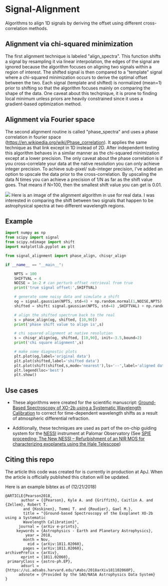 # Signal-Alignment
Algorithms to align 1D signals by deriving the offset using different cross-correlation methods. 


## Alignment via chi-squared minimization
The first alignment technique is labeled "align_spectra". This function shifts a signal by resampling it via linear interpolation, the edges of the signal are ignored because the algorithm focuses on aligning two signals within a region of interest. The shifted signal is then compared to a "template" signal where a chi-squared minimization occurs to derive the optimal offset between the two. Each signal (template and shifted) is normalized (mean=1) prior to shifting so that the algorithm focuses mainly on comparing the shape of the data. One caveat about this techqnique, it is prone to finding local minimum unless priors are heavily constrained since it uses a gradient-based optimization method. 


## Alignment via Fourier space
The second alignment routine is called "phase_spectra" and uses a phase correlation in fourier space (https://en.wikipedia.org/wiki/Phase_correlation). It applies the same technique as that link except in 1D instead of 2D. After independent testing this algorithm behaves in a similar manner as the chi-squared minimization except at a lower precision. The only caveat about the phase correlation is if you cross-correlate your data at the native resolution you can only achieve integer precision. To achieve sub-pixel/ sub-integer precision, I've added an option to upscale the data prior to the cross-correlation. By upscaling the data N times you can achieve a precision of 1/N as far as the shift value goes. That means if N=100, then the smallest shift value you can get is 0.01. 

![](https://github.com/pearsonkyle/Signal-Alignment/blob/master/images/cross-correlation.png)
Here is an image of the alignment algorithm in use for real data. I was interested in comparing the shift between two signals that happen to be astrophysical spectra at two different wavelength regions. 

## Example
``` python
import numpy as np
from scipy import signal
from scipy.ndimage import shift
import matplotlib.pyplot as plt

from signal_alignment import phase_align, chisqr_align

if __name__ == "__main__":

    NPTS = 100
    SHIFTVAL = 4
    NOISE = 1e-2 # can perturb offset retrieval from true
    print('true signal offset:',SHIFTVAL)

    # generate some noisy data and simulate a shift
    og = signal.gaussian(NPTS, std=4) + np.random.normal(1,NOISE,NPTS)
    shifted = shift( signal.gaussian(NPTS, std=4) ,SHIFTVAL) + np.random.normal(1,NOISE,NPTS)

    # align the shifted spectrum back to the real
    s = phase_align(og, shifted, [10,90])
    print('phase shift value to align is',s)

    # chi squared alignment at native resolution
    s = chisqr_align(og, shifted, [10,90], init=-3.5,bound=2)
    print('chi square alignment',s)

    # make some diagnostic plots
    plt.plot(og,label='original data')
    plt.plot(shifted,label='shifted data')
    plt.plot(shift(shifted,s,mode='nearest'),ls='--',label='aligned data') 
    plt.legend(loc='best')
    plt.show()
```

## Use cases
* These algorithms were created for the scientific manuscript: [Ground-Based Spectroscopy of XO-2b using a Systematic Wavelength Calibration](https://arxiv.org/abs/1811.02060) to correct for time-dependent wavelength shifts as a result of atmospheric differential refraction. 

* Additionally, these techniques are used as part of the on-chip guiding system for the [NESSI](https://en.wikipedia.org/wiki/New_Mexico_Exoplanet_Spectroscopic_Survey_Instrument) instrument at Palomar Observatory (See [SPIE proceeding: The New NESSI – Refurbishment of an NIR MOS for characterizing exoplanets using the Hale Telescope](https://www.spiedigitallibrary.org/conference-proceedings-of-spie/10702/107023K/The-new-NESSI--refurbishment-of-a-NIR-MOS-for/10.1117/12.2314242.short?SSO=1))

## Citing this repo
The article this code was created for is currently in production at ApJ. When the article is officially published this citation will be updated.

Here is an example bibtex as of (12/21/2018)
```
@ARTICLE{Pearson2018,
       author = {{Pearson}, Kyle A. and {Griffith}, Caitlin A. and {Zellem}, Robert T.
        and {Koskinen}, Tommi T. and {Roudier}, Gael M.},
        title = "{Ground-based Spectroscopy of the Exoplanet XO-2b using a Systematic
        Wavelength Calibration}",
      journal = {arXiv e-prints},
     keywords = {Astrophysics - Earth and Planetary Astrophysics},
         year = 2018,
        month = Nov,
          eid = {arXiv:1811.02060},
        pages = {arXiv:1811.02060},
archivePrefix = {arXiv},
       eprint = {1811.02060},
 primaryClass = {astro-ph.EP},
       adsurl = {https://ui.adsabs.harvard.edu/\#abs/2018arXiv181102060P},
      adsnote = {Provided by the SAO/NASA Astrophysics Data System}
}
```